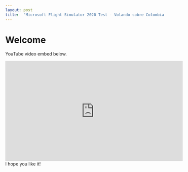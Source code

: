 ```yaml
---
layout: post
title:  "Microsoft Flight Simulator 2020 Test - Volando sobre Colombia - Flying over Colombia SKHC-SKLA"
---
```


# Welcome

YouTube video embed below.

<iframe width="560" height="315" src="https://www.youtube.com/embed/U1Cez_9XPAE" frameborder="0" allow="accelerometer; autoplay; clipboard-write; encrypted-media; gyroscope; picture-in-picture" allowfullscreen></iframe>
I hope you like it!

